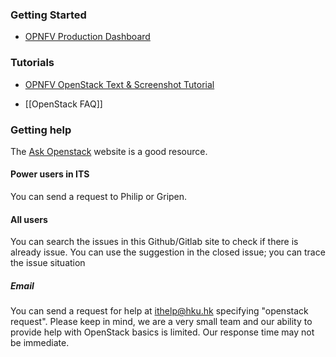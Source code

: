 
### Getting Started
* [OPNFV Production Dashboard](http://175.159.190.15)

### Tutorials
* [OPNFV OpenStack Text & Screenshot Tutorial](https://github.com/philipho11/opnfv-hku/wiki/openstack-tutorial-index)

* [[OpenStack FAQ]] 


### Getting help

The [Ask Openstack](https://ask.openstack.org/en/questions/) website is a good resource.


#### Power users in ITS
You can send a request to Philip or Gripen.


#### All users

You can search the issues in this Github/Gitlab site to check if there is already issue. You can use the suggestion in the closed issue; you can trace the issue situation


##### Email
You can send a request for help at ithelp@hku.hk specifying "openstack request".  Please keep in mind, we are a very small team and our ability to provide help with OpenStack basics is limited.  Our response time may not be immediate.


